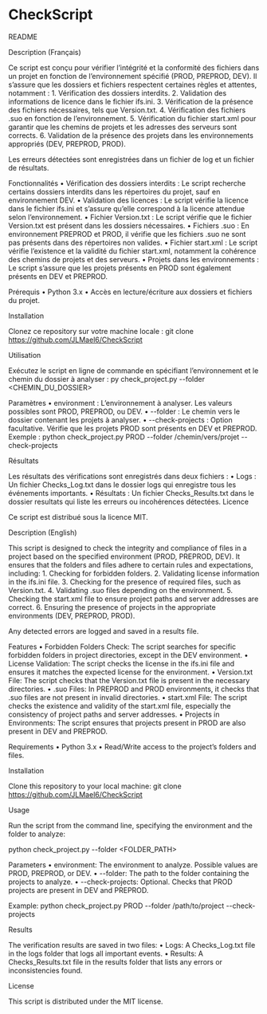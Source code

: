 # CheckScript
README

Description (Français)

Ce script est conçu pour vérifier l’intégrité et la conformité des fichiers dans un projet en fonction de l’environnement spécifié (PROD, PREPROD, DEV). Il s’assure que les dossiers et fichiers respectent certaines règles et attentes, notamment :
	1.	Vérification des dossiers interdits.
	2.	Validation des informations de licence dans le fichier ifs.ini.
	3.	Vérification de la présence des fichiers nécessaires, tels que Version.txt.
	4.	Vérification des fichiers .suo en fonction de l’environnement.
	5.	Vérification du fichier start.xml pour garantir que les chemins de projets et les adresses des serveurs sont corrects.
	6.	Validation de la présence des projets dans les environnements appropriés (DEV, PREPROD, PROD).

Les erreurs détectées sont enregistrées dans un fichier de log et un fichier de résultats.

Fonctionnalités
	•	Vérification des dossiers interdits : Le script recherche certains dossiers interdits dans les répertoires du projet, sauf en environnement DEV.
	•	Validation des licences : Le script vérifie la licence dans le fichier ifs.ini et s’assure qu’elle correspond à la licence attendue selon l’environnement.
	•	Fichier Version.txt : Le script vérifie que le fichier Version.txt est présent dans les dossiers nécessaires.
	•	Fichiers .suo : En environnement PREPROD et PROD, il vérifie que les fichiers .suo ne sont pas présents dans des répertoires non valides.
	•	Fichier start.xml : Le script vérifie l’existence et la validité du fichier start.xml, notamment la cohérence des chemins de projets et des serveurs.
	•	Projets dans les environnements : Le script s’assure que les projets présents en PROD sont également présents en DEV et PREPROD.

Prérequis
	•	Python 3.x
	•	Accès en lecture/écriture aux dossiers et fichiers du projet.

Installation

Clonez ce repository sur votre machine locale :
git clone <https://github.com/JLMael6/CheckScript>

Utilisation

Exécutez le script en ligne de commande en spécifiant l’environnement et le chemin du dossier à analyser :
py check_project.py <ENVIRONNEMENT> --folder <CHEMIN_DU_DOSSIER>

Paramètres
	•	environment : L’environnement à analyser. Les valeurs possibles sont PROD, PREPROD, ou DEV.
	•	--folder : Le chemin vers le dossier contenant les projets à analyser.
	•	--check-projects : Option facultative. Vérifie que les projets PROD sont présents en DEV et PREPROD.
Exemple :
 python check_project.py PROD --folder /chemin/vers/projet --check-projects

 Résultats

Les résultats des vérifications sont enregistrés dans deux fichiers :
	•	Logs : Un fichier Checks_Log.txt dans le dossier logs qui enregistre tous les événements importants.
	•	Résultats : Un fichier Checks_Results.txt dans le dossier resultats qui liste les erreurs ou incohérences détectées.
 Licence

Ce script est distribué sous la licence MIT.

Description (English)

This script is designed to check the integrity and compliance of files in a project based on the specified environment (PROD, PREPROD, DEV). It ensures that the folders and files adhere to certain rules and expectations, including:
	1.	Checking for forbidden folders.
	2.	Validating license information in the ifs.ini file.
	3.	Checking for the presence of required files, such as Version.txt.
	4.	Validating .suo files depending on the environment.
	5.	Checking the start.xml file to ensure project paths and server addresses are correct.
	6.	Ensuring the presence of projects in the appropriate environments (DEV, PREPROD, PROD).

Any detected errors are logged and saved in a results file.

Features
	•	Forbidden Folders Check: The script searches for specific forbidden folders in project directories, except in the DEV environment.
	•	License Validation: The script checks the license in the ifs.ini file and ensures it matches the expected license for the environment.
	•	Version.txt File: The script checks that the Version.txt file is present in the necessary directories.
	•	.suo Files: In PREPROD and PROD environments, it checks that .suo files are not present in invalid directories.
	•	start.xml File: The script checks the existence and validity of the start.xml file, especially the consistency of project paths and server addresses.
	•	Projects in Environments: The script ensures that projects present in PROD are also present in DEV and PREPROD.

Requirements
	•	Python 3.x
	•	Read/Write access to the project’s folders and files.

Installation

Clone this repository to your local machine:
git clone <https://github.com/JLMael6/CheckScript>

Usage

Run the script from the command line, specifying the environment and the folder to analyze:

python check_project.py <ENVIRONMENT> --folder <FOLDER_PATH>

Parameters
	•	environment: The environment to analyze. Possible values are PROD, PREPROD, or DEV.
	•	--folder: The path to the folder containing the projects to analyze.
	•	--check-projects: Optional. Checks that PROD projects are present in DEV and PREPROD.

 Example:
 python check_project.py PROD --folder /path/to/project --check-projects

Results

The verification results are saved in two files:
	•	Logs: A Checks_Log.txt file in the logs folder that logs all important events.
	•	Results: A Checks_Results.txt file in the results folder that lists any errors or inconsistencies found.

License

This script is distributed under the MIT license.

